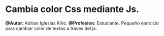 # Cambia color Css mediante Js.
**@Autor:** Adrian Iglesias Riño.
**@Profesion:** Estudiante.
Pequeño ejercicio para cambiar color de textos a traves del js.